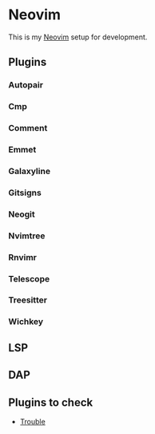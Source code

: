 # Neovim

This is my [Neovim]() setup for development.

## Plugins

### Autopair

### Cmp

### Comment

### Emmet

### Galaxyline

### Gitsigns

### Neogit

### Nvimtree

### Rnvimr

### Telescope

### Treesitter

### Wichkey

## LSP

## DAP


## Plugins to check

- [Trouble](https://github.com/folke/trouble.nvim)

